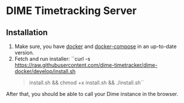 DIME Timetracking Server
========================

Installation
------------

1. Make sure, you have [docker](https://www.docker.com/) and [docker-compose](https://docs.docker.com/compose/) in an up-to-date version.
2. Fetch and run installer: ``curl -s
   https://raw.githubusercontent.com/dime-timetracker/dime-docker/develop/install.sh
   > install.sh && chmod +x install.sh && ./install.sh``

After that, you should be able to call your Dime instance in the browser.
